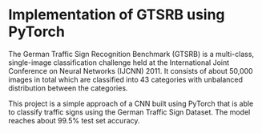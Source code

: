 # Implementation of GTSRB using PyTorch

The German Traffic Sign Recognition Benchmark (GTSRB) is a multi-class, single-image classification challenge held at the International Joint Conference on Neural Networks (IJCNN) 2011. It consists of about 50,000 images in total which are classified into 43 categories with unbalanced distribution between the categories.

This project is a simple approach of a CNN built using PyTorch that is able to classify traffic signs using the German Traffic Sign Dataset. The model reaches about 99.5% test set accuracy.
